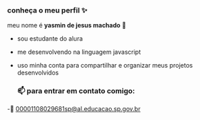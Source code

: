 ### conheça o meu perfil ✨



meu nome é **yasmin de jesus machado** 💜

- sou estudante do alura
- me desenvolvendo na linguagem javascript
- uso minha conta para compartilhar e organizar meus projetos desenvolvidos

  ###  📫 para entrar em contato comigo:

-💌 00001108029681sp@al.educacao.sp.gov.br
  
